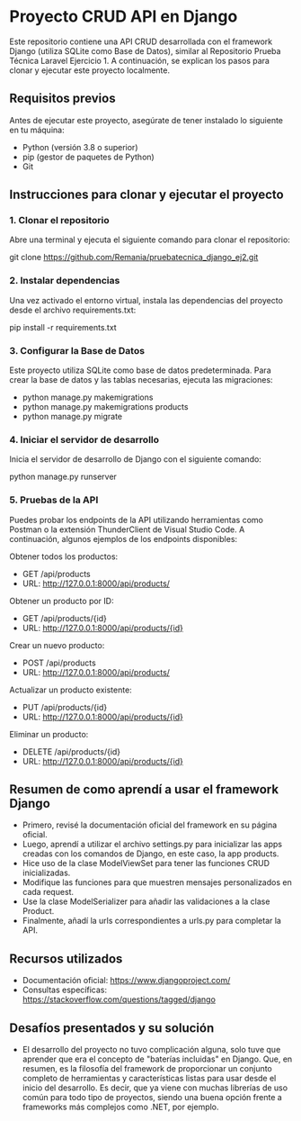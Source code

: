 # Proyecto CRUD API en Django

Este repositorio contiene una API CRUD desarrollada con el framework Django (utiliza SQLite como Base de Datos), similar al Repositorio Prueba Técnica Laravel Ejercicio 1. A continuación, se explican los pasos para clonar y ejecutar este proyecto localmente.

## Requisitos previos

Antes de ejecutar este proyecto, asegúrate de tener instalado lo siguiente en tu máquina:

- Python (versión 3.8 o superior)
- pip (gestor de paquetes de Python)
- Git

## Instrucciones para clonar y ejecutar el proyecto

### 1. Clonar el repositorio

Abre una terminal y ejecuta el siguiente comando para clonar el repositorio:

git clone https://github.com/Remania/pruebatecnica_django_ej2.git

### 2. Instalar dependencias

Una vez activado el entorno virtual, instala las dependencias del proyecto desde el archivo requirements.txt:

pip install -r requirements.txt

### 3. Configurar la Base de Datos
Este proyecto utiliza SQLite como base de datos predeterminada. Para crear la base de datos y las tablas necesarias, ejecuta las migraciones:

- python manage.py makemigrations
- python manage.py makemigrations products
- python manage.py migrate

### 4. Iniciar el servidor de desarrollo
Inicia el servidor de desarrollo de Django con el siguiente comando:

python manage.py runserver

### 5. Pruebas de la API
Puedes probar los endpoints de la API utilizando herramientas como Postman o la extensión ThunderClient de Visual Studio Code. A continuación, algunos ejemplos de los endpoints disponibles:

Obtener todos los productos: 
- GET /api/products
- URL: http://127.0.0.1:8000/api/products/

Obtener un producto por ID: 
- GET /api/products/{id}
- URL: http://127.0.0.1:8000/api/products/{id}

Crear un nuevo producto: 
- POST /api/products
- URL: http://127.0.0.1:8000/api/products/

Actualizar un producto existente: 
- PUT /api/products/{id}
- URL: http://127.0.0.1:8000/api/products/{id}

Eliminar un producto: 
- DELETE /api/products/{id}
- URL: http://127.0.0.1:8000/api/products/{id}

## Resumen de como aprendí a usar el framework Django

- Primero, revisé la documentación oficial del framework en su página oficial.
- Luego, aprendí a utilizar el archivo settings.py para inicializar las apps creadas con los comandos de Django, en este caso, la app products.
- Hice uso de la clase ModelViewSet para tener las funciones CRUD inicializadas.
- Modifique las funciones para que muestren mensajes personalizados en cada request.
- Use la clase ModelSerializer para añadir las validaciones a la clase Product.
- Finalmente, añadí la urls correspondientes a urls.py para completar la API.

## Recursos utilizados

- Documentación oficial: https://www.djangoproject.com/
- Consultas específicas: https://stackoverflow.com/questions/tagged/django

## Desafíos presentados y su solución

- El desarrollo del proyecto no tuvo complicación alguna, solo tuve que aprender que era el concepto de "baterías incluidas" en Django. Que, en resumen, es la filosofía del framework de proporcionar un conjunto completo de herramientas y características listas para usar desde el inicio del desarrollo. Es decir, que ya viene con muchas librerías de uso común para todo tipo de proyectos, siendo una buena opción frente a frameworks más complejos como .NET, por ejemplo.
